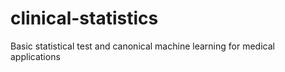 # clinical-statistics
Basic statistical test and canonical machine learning for medical applications

